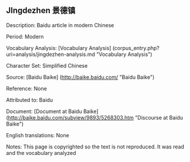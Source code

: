 ## JIngdezhen 景德镇

Description: Baidu article in modern Chinese

Period: Modern

Vocabulary Analysis: [Vocabulary Analysis] (corpus_entry.php?uri=analysis/jingdezhen-analysis.md "Vocabulary Analysis")

Character Set: Simplified Chinese

Source: [Baidu Baike] (http://baike.baidu.com/ "Baidu Baike")

Reference: None

Attributed to: Baidu

Document: [Document at Baidu Baike] (http://baike.baidu.com/subview/9893/5268303.htm "Discourse at Baidu Baike")

English translations: None

Notes: This page is copyrighted so the text is not reproduced. It was read and the vocabulary analyzed
